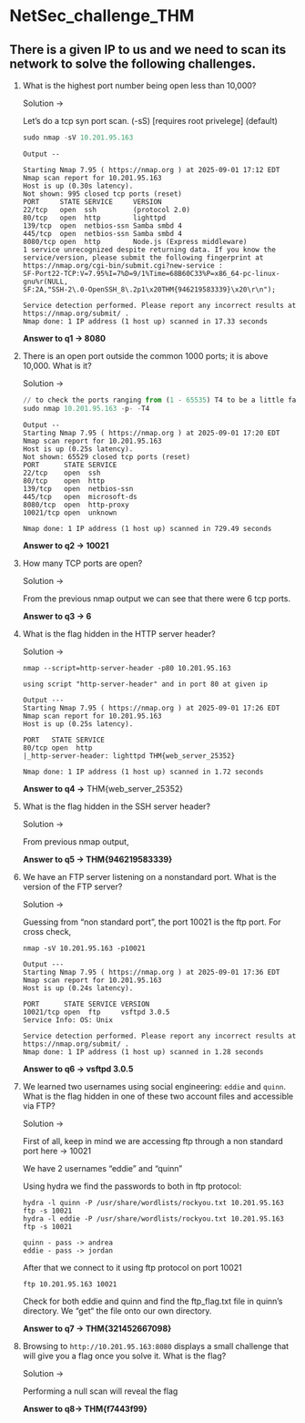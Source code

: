 # NetSec_challenge_THM

## There is a given IP to us and we need to scan its network to solve the following challenges.

1. What is the highest port number being open less than 10,000?
    
    Solution → 
    
    Let’s do a tcp syn port scan. (-sS) [requires root privelege] (default)
    
    ```python
    sudo nmap -sV 10.201.95.163 
    ```
    
    ```
    Output --
    
    Starting Nmap 7.95 ( https://nmap.org ) at 2025-09-01 17:12 EDT
    Nmap scan report for 10.201.95.163
    Host is up (0.30s latency).
    Not shown: 995 closed tcp ports (reset)
    PORT     STATE SERVICE     VERSION
    22/tcp   open  ssh         (protocol 2.0)
    80/tcp   open  http        lighttpd
    139/tcp  open  netbios-ssn Samba smbd 4
    445/tcp  open  netbios-ssn Samba smbd 4
    8080/tcp open  http        Node.js (Express middleware)
    1 service unrecognized despite returning data. If you know the service/version, please submit the following fingerprint at https://nmap.org/cgi-bin/submit.cgi?new-service :
    SF-Port22-TCP:V=7.95%I=7%D=9/1%Time=68B60C33%P=x86_64-pc-linux-gnu%r(NULL,
    SF:2A,"SSH-2\.0-OpenSSH_8\.2p1\x20THM{946219583339}\x20\r\n");
    
    Service detection performed. Please report any incorrect results at https://nmap.org/submit/ .
    Nmap done: 1 IP address (1 host up) scanned in 17.33 seconds
    ```
    
    **Answer to q1 → 8080**
    
2. There is an open port outside the common 1000 ports; it is above 10,000. What is it?
    
    Solution →
    
    ```python
    // to check the ports ranging from (1 - 65535) T4 to be a little faster
    sudo nmap 10.201.95.163 -p- -T4
    ```
    
    ```
    Output --
    Starting Nmap 7.95 ( https://nmap.org ) at 2025-09-01 17:20 EDT
    Nmap scan report for 10.201.95.163
    Host is up (0.25s latency).
    Not shown: 65529 closed tcp ports (reset)
    PORT      STATE SERVICE
    22/tcp    open  ssh
    80/tcp    open  http
    139/tcp   open  netbios-ssn
    445/tcp   open  microsoft-ds
    8080/tcp  open  http-proxy
    10021/tcp open  unknown
    
    Nmap done: 1 IP address (1 host up) scanned in 729.49 seconds
    ```
    
    **Answer to q2 → 10021**
    
3. How many TCP ports are open?
    
    Solution → 
    
    From the previous nmap output we can see that there were 6 tcp ports.
    
    **Answer to q3 → 6**
    
4. What is the flag hidden in the HTTP server header?
    
    Solution → 
    
    ```
    nmap --script=http-server-header -p80 10.201.95.163 
    
    using script "http-server-header" and in port 80 at given ip
    ```
    
    ```
    Output ---
    Starting Nmap 7.95 ( https://nmap.org ) at 2025-09-01 17:26 EDT
    Nmap scan report for 10.201.95.163
    Host is up (0.25s latency).
    
    PORT   STATE SERVICE
    80/tcp open  http
    |_http-server-header: lighttpd THM{web_server_25352}
    
    Nmap done: 1 IP address (1 host up) scanned in 1.72 seconds
    ```
    
    **Answer to q4 →** THM{web_server_25352}
    
5. What is the flag hidden in the SSH server header?
    
    Solution → 
    
    From previous nmap output, 
    
    **Answer to q5 → THM{946219583339}**
    
6. We have an FTP server listening on a nonstandard port. What is the version of the FTP server?
    
    Solution →
    
    Guessing from “non standard port”, the port 10021 is the ftp port. For cross check, 
    
    ```
    nmap -sV 10.201.95.163 -p10021 
    ```
    
    ```
    Output ---
    Starting Nmap 7.95 ( https://nmap.org ) at 2025-09-01 17:36 EDT
    Nmap scan report for 10.201.95.163
    Host is up (0.24s latency).
    
    PORT      STATE SERVICE VERSION
    10021/tcp open  ftp     vsftpd 3.0.5
    Service Info: OS: Unix
    
    Service detection performed. Please report any incorrect results at https://nmap.org/submit/ .
    Nmap done: 1 IP address (1 host up) scanned in 1.28 seconds
    ```
    
    **Answer to q6 → vsftpd 3.0.5**
    
7. We learned two usernames using social engineering: `eddie` and `quinn`. What is the flag hidden in one of these two account files and accessible via FTP?
    
    Solution → 
    
    First of all, keep in mind we are accessing ftp through a non standard port here → 10021
    
    We have 2 usernames “eddie” and “quinn”
    
    Using hydra we find the passwords to both in ftp protocol: 
    
    ```
    hydra -l quinn -P /usr/share/wordlists/rockyou.txt 10.201.95.163 ftp -s 10021
    hydra -l eddie -P /usr/share/wordlists/rockyou.txt 10.201.95.163 ftp -s 10021
    ```
    
    ```
    quinn - pass -> andrea
    eddie - pass -> jordan
    ```
    
    After that we connect to it using ftp protocol on port 10021
    
    ```
    ftp 10.201.95.163 10021
    ```
    
    Check for both eddie and quinn and find the ftp_flag.txt file in quinn’s directory. We “get“ the file onto our own directory. 
    
    **Answer to q7 → THM{321452667098}**
    
8. Browsing to `http://10.201.95.163:8080` displays a small challenge that will give you a flag once you solve it. What is the flag?
    
    Solution  →
    
    Performing a null scan will reveal the flag
    
    **Answer to q8→ THM{f7443f99}**